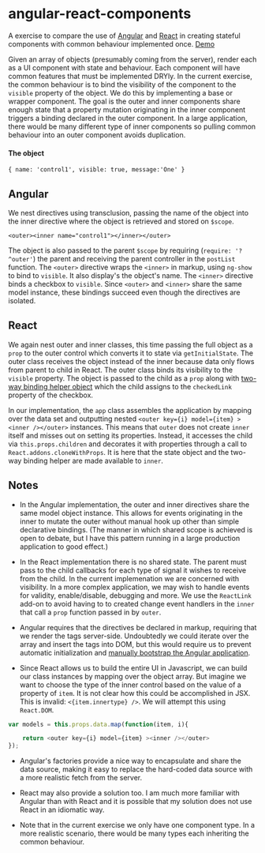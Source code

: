 angular-react-components
========================

A exercise to compare the use of [Angular](https://angularjs.org/) and [React](http://facebook.github.io/react/index.html) in creating stateful components with common behaviour implemented once. [Demo](http://plnkr.co/GnAuJm)

Given an array of objects (presumably coming from the server), render each as a UI component with state and behaviour. Each component will have common features that must be implemented DRYly. In the current exercise, the common behaviour is to bind the visibility of the component to the `visible` property of the object. We do this by implementing a base or wrapper component. The goal is the outer and inner components share enough state that a property mutation originating in the inner component triggers a binding declared in the outer component. In a large application, there would be many different type of inner components so pulling common behaviour into an outer component avoids duplication. 


#### The object 
``` { name: 'control1', visible: true, message:'One' } ```

## Angular
We nest directives using transclusion, passing the name of the object into the inner directive where the object is retrieved and stored on `$scope`. 

``` <outer><inner name="control1"></inner></outer> ```

The object is also passed to the parent `$scope` by requiring (`require: '?^outer'`) the parent and receiving the parent controller in the `postList` function. The `<outer>` directive wraps the `<inner>` in markup, using `ng-show` to bind to `visible`. It also display's the object's name. The `<inner>` directive binds a checkbox to `visible`. Since `<outer>` and `<inner>` share the same model instance, these bindings succeed even though the directives are isolated. 


## React
We again nest outer and inner classes, this time passing the full object as a `prop` to the outer control which converts it to state via `getInitialState`. The outer class receives the object instead of the inner because data only flows from parent to child in React. The outer class binds its visibility to the `visible` property. The object is passed to the child as a `prop` along with [two-way binding helper object](http://facebook.github.io/react/docs/two-way-binding-helpers.html) which the child assigns to the `checkedLink` property of the checkbox.

In our implementation, the `app` class assembles the application by mapping over the data set and outputting nested `<outer key={i} model={item} ><inner /></outer>` instances. This means that `outer` does not create `inner` itself and misses out on setting its properties. Instead, it accesses the child via `this.props.children` and decorates it with properties through a call to `React.addons.cloneWithProps`. It is here that the state object and the two-way binding helper are made available to `inner`.

## Notes

* In the Angular implementation, the outer and inner directives share the same model object instance. This allows for events originating in the inner to mutate the outer without manual hook up other than simple declarative bindings. (The manner in which shared scope is achieved is open to debate, but I have this pattern running in a large production application to good effect.)

* In the React implementation there is no shared state. The parent must pass to the child callbacks for each type of signal it wishes to receive from the child. In the current implemenation we are concerned with visibility. In a more complex application, we may wish to handle events for validity, enable/disable, debugging and more. We use the `ReactLink` add-on to avoid having to to created change event handlers in the `inner` that call a `prop` function passed in by `outer`.

* Angular requires that the directives be declared in markup, requiring that we render the tags server-side. Undoubtedly we could iterate over the array and insert the tags into DOM, but this would require us to prevent automatic initialization and [manually bootstrap the Angular application](https://docs.angularjs.org/guide/bootstrap).

* Since React allows us to build the entire UI in Javascript, we can build our class instances by mapping over the object array. But imagine we want to choose the type of the inner control based on the value of a property of `item`. It is not clear how this could be accomplished in JSX. This is invalid: `<{item.innertype} />`. We will attempt this using `React.DOM`.

```javascript
var models = this.props.data.map(function(item, i){

    return <outer key={i} model={item} ><inner /></outer>
}); 
```

* Angular's factories provide a nice way to encapsulate and share the data source, making it easy to replace the hard-coded data source with a more realistic fetch from the server.

* React may also provide a solution too. I am much more familiar with Angular than with React and it is possible that my solution does not use React in an idiomatic way.

* Note that in the current exercise we only have one component type. In a more realistic scenario, there would be many types each inheriting the common behaviour.
